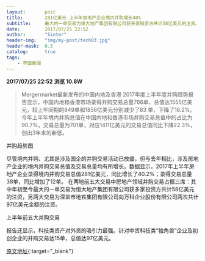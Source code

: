 ```yaml
---
layout:       post
title:        281亿美元 上半年房地产企业境内并购增长40%
subtitle:     最大的一单交易为恒大地产集团有限公司获多家投资方共计58亿美元的注资。
date:         2017/07/25 22:52
author:       "Sinter"
header-img:   "img/my-post/tech03.jpg"
header-mask:  0.3
catalog:      true
tags:
    - 界面新闻
---
```


**2017/07/25 22:52**  **浏览 10.8W**

> Mergermarket最新发布的中国内地及香港 2017年度上半年度并购趋势报告显示，中国内地和香港市场录得并购交易总量766单，总值达1555亿美元，较上年同期的849单和1856亿美元分别减少了83 单，下降了16.2%。
今年上半年境内并购总值在中国内地和香港市场并购交易总值中的占比为90.7%，交易总量为701单，对应1411亿美元的交易总值同比下降22.3%，创出3年来的新低。

并购趋势图

尽管境内并购、尤其是涉及国企的并购交易活动已放缓，但与去年相比，涉及房地产企业的境内并购交易总值及交易总量均有所增长。数据显示，2017年上半年房地产企业录得境内并购交易总值281亿美元，同比增长了40.2%；录得交易总量38单，同比增加了12单。
在两地前五大交易中房地产领域并购交易占据三席：其中年初至今最大的一单交易为恒大地产集团有限公司获多家投资方共计58亿美元的注资，另两大交易为深圳市地铁集团有限公司向万科企业股份有限公司两次共计97亿美元金额的注资。

上半年前五大并购交易

报告还显示，科技类资产对外资的吸引力最强。针对中资科技类“独角兽”企业及初创企业的并购交易达15单，总值达97亿美元。


[原文地址](http://www.jiemian.com/article/1498872.html){:target="_blank"}


